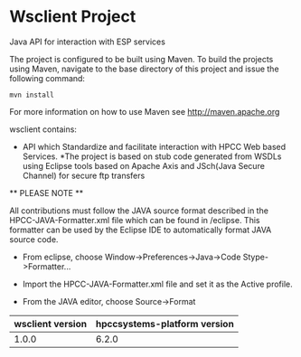 Wsclient Project
=======================

Java API for interaction with ESP services

The project is configured to be built using Maven. To build the projects using Maven, navigate to the base directory of this project and issue the following command:

`mvn install`

For more information on how to use Maven see http://maven.apache.org

wsclient contains:
- API which Standardize and facilitate interaction with HPCC Web based Services.
    *The project is based on stub code generated from WSDLs using Eclipse tools based on Apache Axis and JSch(Java Secure Channel) for secure ftp transfers


** PLEASE NOTE **

All contributions must follow the JAVA source format described in the HPCC-JAVA-Formatter.xml file which can be found in /eclipse.
This formatter can be used by the Eclipse IDE to automatically format JAVA source code.

* From eclipse, choose Window->Preferences->Java->Code Stype->Formatter...

 * Import the HPCC-JAVA-Formatter.xml file and set it as the Active profile.

* From the JAVA editor, choose Source->Format

wsclient version | hpccsystems-platform version
--- | ---
1.0.0 | 6.2.0

